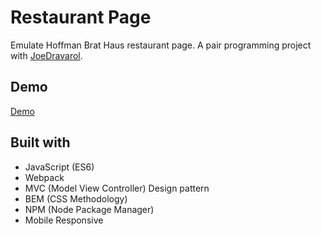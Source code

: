 # Restaurant Page

Emulate Hoffman Brat Haus restaurant page.
A pair programming project with [JoeDravarol](https://github.com/JoeDravarol). 

## Demo

[Demo](nearmint.github.io/restaurant)

## Built with

* JavaScript (ES6)
* Webpack
* MVC (Model View Controller) Design pattern
* BEM (CSS Methodology)
* NPM (Node Package Manager)
* Mobile Responsive
